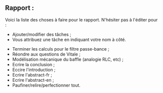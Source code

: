Rapport :
---------
Voici la liste des choses à faire pour le rapport. N'hésiter pas à l'éditer pour :
* Ajouter/modifier des tâches ;
* Vous attribuez une tâche en indiquant votre nom à côté.

- Terminer les calculs pour le filtre passe-bance ;
- Réondre aux questions de Vitale ;
- Modélisation mécanique du baffle (analogie RLC, etc) ;
- Ecrire la conclusion ;
- Eccire l'introduction ;
- Ecrire l'abstract-fr ;
- Ecrire l'abstract-en ;
- Paufiner/relire/perfectionner tout.
